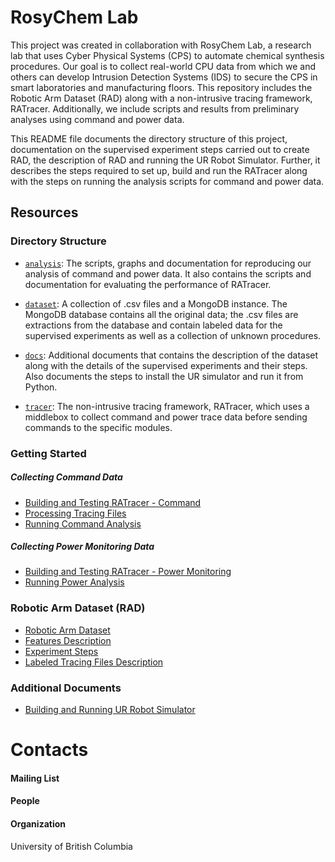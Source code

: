 # RosyChem Lab

This project was created in collaboration with RosyChem Lab, a research lab that uses Cyber Physical Systems (CPS) to automate chemical synthesis procedures. Our goal is to collect real-world CPU data from which we and others can develop Intrusion Detection Systems (IDS) to secure the CPS in smart laboratories and manufacturing floors. This repository includes the Robotic Arm Dataset (RAD) along with a non-intrusive tracing framework, RATracer. Additionally, we include scripts and results from preliminary analyses using command and power data.

This README file documents the directory structure of this project, documentation on the supervised experiment steps carried out to create RAD, the description of RAD and running the UR Robot Simulator. Further, it describes the steps required to set up, build and run the RATracer along with the steps on running the analysis scripts for command and power data.

## Resources

### Directory Structure

* [`analysis`](https://github.com/ubc-systopia/cps-security-code/tree/dsn_artifact/analysis): The scripts, graphs and documentation for reproducing our analysis of command and power data. It also contains the scripts and documentation for evaluating the performance of RATracer.

* [`dataset`](https://github.com/ubc-systopia/cps-security-code/tree/dsn_artifact/dataset): A collection of .csv files and a MongoDB instance. The MongoDB database contains all the original data; the .csv files are extractions from the database and contain labeled data for the supervised experiments as well as a collection of unknown procedures.

* [`docs`](https://github.com/ubc-systopia/cps-security-code/tree/dsn_artifact/docs): Additional documents that contains the description of the dataset along with the details of the supervised experiments and their steps. Also documents the steps to install the UR simulator and run it from Python.

* [`tracer`](https://github.com/ubc-systopia/cps-security-code/tree/dsn_artifact/tracer): The  non-intrusive tracing framework, RATracer, which uses a middlebox to collect command and power trace data before sending commands to the specific modules.

### Getting Started

##### Collecting Command Data
* [Building and Testing RATracer - Command](https://github.com/ubc-systopia/cps-security-code/tree/dsn_artifact/tracer/RATracer_command/runtime_module)
* [Processing Tracing Files](https://github.com/ubc-systopia/cps-security-code/tree/dsn_artifact/tracer/RATracer_command/data_processing_module)
* [Running Command Analysis](https://github.com/ubc-systopia/cps-security-code/tree/dsn_artifact/analysis/Dataset_CommandAnalysis)

##### Collecting Power Monitoring Data
* [Building and Testing RATracer - Power Monitoring](https://github.com/ubc-systopia/cps-security-code/tree/dsn_artifact/tracer/RATracer_power_monitoring)
* [Running Power Analysis](https://github.com/ubc-systopia/cps-security-code/tree/dsn_artifact/analysis/Dataset_PowerAnalysis)


### Robotic Arm Dataset (RAD)
* [Robotic Arm Dataset](https://github.com/ubc-systopia/cps-security-code/tree/dsn_artifact/dataset)
* [Features Description](https://github.com/ubc-systopia/cps-security-code/blob/dsn_artifact/docs/RAD_Description.pdf)
* [Experiment Steps](https://github.com/ubc-systopia/cps-security-code/blob/dsn_artifact/docs/Experiment_Steps.pdf)
* [Labeled Tracing Files Description](https://github.com/ubc-systopia/cps-security-code/blob/dsn_artifact/dataset/README.md)


### Additional Documents

* [Building and Running UR Robot Simulator](https://github.com/ubc-systopia/cps-security-code/blob/dsn_artifact/docs/URsim_Setup.pdf)


# Contacts

#### Mailing List


#### People


#### Organization

University of British Columbia







